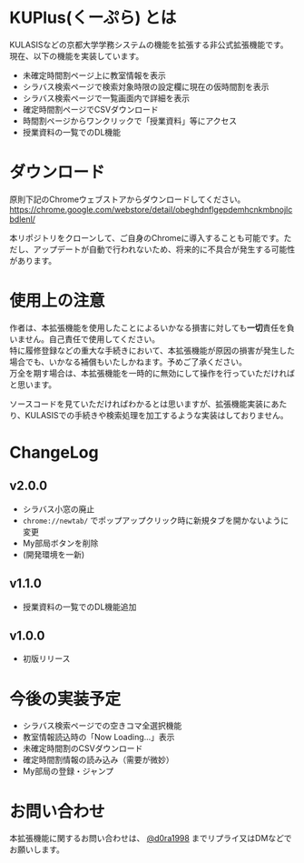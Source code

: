 # KUPlus(くーぷら) とは
KULASISなどの京都大学学務システムの機能を拡張する非公式拡張機能です。
現在、以下の機能を実装しています。

* 未確定時間割ページ上に教室情報を表示
* シラバス検索ページで検索対象時限の設定欄に現在の仮時間割を表示
* シラバス検索ページで一覧画面内で詳細を表示
* 確定時間割ページでCSVダウンロード
* 時間割ページからワンクリックで「授業資料」等にアクセス
* 授業資料の一覧でのDL機能

# ダウンロード
原則下記のChromeウェブストアからダウンロードしてください。
https://chrome.google.com/webstore/detail/obeghdnflgepdemhcnkmbnojlcbdlenl/

本リポジトリをクローンして、ご自身のChromeに導入することも可能です。ただし、アップデートが自動で行われないため、将来的に不具合が発生する可能性があります。

# 使用上の注意
作者は、本拡張機能を使用したことによるいかなる損害に対しても**一切**責任を負いません。自己責任で使用してください。  
特に履修登録などの重大な手続きにおいて、本拡張機能が原因の損害が発生した場合でも、いかなる補償もいたしかねます。予めご了承ください。  
万全を期す場合は、本拡張機能を一時的に無効にして操作を行っていただければと思います。

ソースコードを見ていただければわかるとは思いますが、拡張機能実装にあたり、KULASISでの手続きや検索処理を加工するような実装はしておりません。

# ChangeLog
## v2.0.0
* シラバス小窓の廃止
* `chrome://newtab/` でポップアップクリック時に新規タブを開かないように変更
* My部局ボタンを削除
* (開発環境を一新)

## v1.1.0
* 授業資料の一覧でのDL機能追加

## v1.0.0
* 初版リリース

# 今後の実装予定
* シラバス検索ページでの空きコマ全選択機能
* 教室情報読込時の「Now Loading...」表示
* 未確定時間割のCSVダウンロード
* 確定時間割情報の読み込み（需要が微妙）
* My部局の登録・ジャンプ

# お問い合わせ
本拡張機能に関するお問い合わせは、
[@d0ra1998](https://twitter.com/d0ra1998)
までリプライ又はDMなどでお願いします。